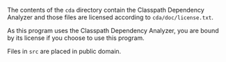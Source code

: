 The contents of the `cda` directory contain the Classpath Dependency Analyzer and those files are licensed according to `cda/doc/license.txt`.

As this program uses the Classpath Dependency Analyzer, you are bound by its license if you choose to use this program.

Files in `src` are placed in public domain.
